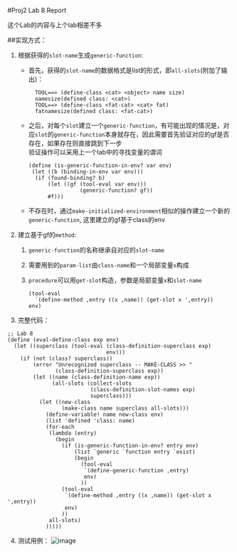 #Proj2 Lab 8 Report

这个Lab的内容与上个lab相差不多

##实现方式：
1. 根据获得的`slot-name`生成`generic-function`:
    * 首先，获得的`slot-name`的数据格式是list的形式，即`all-slots`(附加了输出)：
    
            TOOL==> (define-class <cat> <object> name size)
            namesize(defined class: <cat>)
            TOOL==> (define-class <fat-cat> <cat> fat)
            fatnamesize(defined class: <fat-cat>)
    * 之后，对每个`slot`建立一个`generic-function`，有可能出现的情况是，对应`slot`的`generic-function`本身就存在，因此需要首先验证对应的gf是否存在，如果存在则直接跳到下一步  
        验证操作可以采用上一个lab中的寻找变量的谓词
        
        ~~~ 
        (define (is-generic-function-in-env? var env)
         (let ((b (binding-in-env var env)))
          (if (found-binding? b)
              (let ((gf (tool-eval var env)))
                        (generic-function? gf))
              #f)))
        ~~~
    * 不存在时，通过`make-initialized-environment`相似的操作建立一个新的`generic-function`, 这里建立的gf基于class的env
2. 建立基于gf的`method`:
    1. `generic-function`的名称继承自对应的`slot-name`
    2. 需要用到的`param-list`由`class-name`和一个局部变量`x`构成
    3. `procedure`可以用`get-slot`构造，参数是局部变量`x`和`slot-name`  
    
       ~~~
       (tool-eval
         `(define-method ,entry ((x ,name)) (get-slot x ',entry))
       env)
       ~~~
       
3. 完整代码：

~~~
;; Lab 8
(define (eval-define-class exp env)
  (let ((superclass (tool-eval (class-definition-superclass exp)
                               env)))
    (if (not (class? superclass))
        (error "Unrecognized superclass -- MAKE-CLASS >> "
               (class-definition-superclass exp))
        (let ((name (class-definition-name exp))
              (all-slots (collect-slots
                          (class-definition-slot-names exp)
                          superclass)))
          (let ((new-class
                 (make-class name superclass all-slots)))
            (define-variable! name new-class env)
            (list 'defined 'class: name)
            (for-each
             (lambda (entry) 
               (begin
                 (if (is-generic-function-in-env? entry env)
                     (list `generic `function entry `exist)
                     (begin
                       (tool-eval 
                        `(define-generic-function ,entry)
                        env)
                       ))
                 (tool-eval
                  `(define-method ,entry ((x ,name)) (get-slot x ',entry))
                  env)
                 ))
             all-slots)
            )))))
~~~

4. 测试用例：
    ![image](http://)